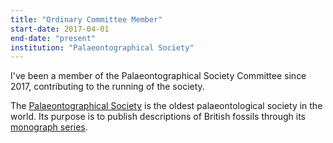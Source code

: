 ```yaml
---
title: "Ordinary Committee Member"
start-date: 2017-04-01
end-date: "present"
institution: "Palaeontographical Society"
---
```

I've been a member of the Palaeontographical Society Committee since 2017,
contributing to the running of the society.

The [Palaeontographical Society](https://www.palaeosoc.org/site/home/) is the
oldest palaeontological society in the world. Its purpose is to publish
descriptions of British fossils through its [monograph
series](https://www.tandfonline.com/toc/tmps20/current).
